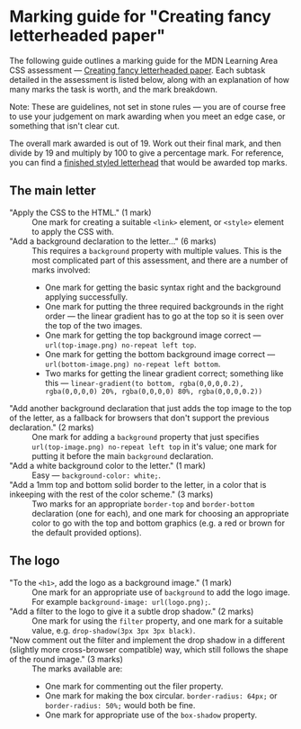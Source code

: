# Marking guide for "Creating fancy letterheaded paper"

The following guide outlines a marking guide for the MDN Learning Area CSS assessment — [Creating fancy letterheaded paper](https://developer.mozilla.org/en-US/Learn/CSS/Styling_boxes/Creating_fancy_letterheaded_paper). Each subtask detailed in the assessment is listed below, along with an explanation of how many marks the task is worth, and the mark breakdown.

Note: These are guidelines, not set in stone rules — you are of course free to use your judgement on mark awarding when you meet an edge case, or something that isn't clear cut.

The overall mark awarded is out of 19. Work out their final mark, and then divide by 19 and multiply by 100 to give a percentage mark. For reference, you can find a [finished styled letterhead](index.html) that would be awarded top marks.

## The main letter

<dl>
<dt>"Apply the CSS to the HTML." (1 mark)</dt>
<dd>One mark for creating a suitable <code>&ltlink&gt;</code> element, or <code>&lt;style&gt;</code> element to apply the CSS with.</dd>
<dt>"Add a background declaration to the letter..." (6 marks)</dt>
<dd>This requires a <code>background</code> property with multiple values. This is the most complicated part of this assessment, and there are a number of marks involved:
  <ul>
    <li>One mark for getting the basic syntax right and the background applying successfully.</li>
    <li>One mark for putting the three required backgrounds in the right order — the linear gradient has to go at the top so it is seen over the top of the two images.</li>
    <li>One mark for getting the top background image correct — <code>url(top-image.png) no-repeat left top</code>.</li>
    <li>One mark for getting the bottom background image correct — <code>url(bottom-image.png) no-repeat left bottom</code>.</li>
    <li>Two marks for getting the linear gradient correct; something like this —  <code>linear-gradient(to bottom, rgba(0,0,0,0.2), rgba(0,0,0,0) 20%, rgba(0,0,0,0) 80%, rgba(0,0,0,0.2))</code></li>
  </ul>
</dd>
<dt>"Add another background declaration that just adds the top image to the top of the letter, as a fallback for browsers that don't support the previous declaration." (2 marks)</dt>
<dd>One mark for adding a <code>background</code> property that just specifies <code>url(top-image.png) no-repeat left top</code> in it's value; one mark for putting it before the main <code>background</code> declaration.</dd>
<dt>"Add a white background color to the letter." (1 mark)</dt>
<dd>Easy — <code>background-color: white;</code>.</dd>
<dt>"Add a 1mm top and bottom solid border to the letter, in a color that is inkeeping with the rest of the color scheme." (3 marks)</dt>
<dd>Two marks for an appropriate <code>border-top</code> and <code>border-bottom</code> declaration (one for each), and one mark for choosing an appropriate color to go with the top and bottom graphics (e.g. a red or brown for the default provided options).</dd>
</dl>

## The logo

<dl>
<dt>"To the <code>&lt;h1&gt;</code>, add the logo as a background image." (1 mark)</dt>
<dd>One mark for an appropriate use of <code>background</code> to add the logo image. For example <code>background-image: url(logo.png);</code>.</dd>
<dt>"Add a filter to the logo to give it a subtle drop shadow." (2 marks)</dt>
<dd>One mark for using the <code>filter</code> property, and one mark for a suitable value, e.g. <code>drop-shadow(3px 3px 3px black)</code>.</dd>
<dt>"Now comment out the filter and implement the drop shadow in a different (slightly more cross-browser compatible) way, which still follows the shape of the round image." (3 marks)</dt>
<dd>The marks available are:
  <ul>
    <li>One mark for commenting out the filer property.</li>
    <li>One mark for making the box circular. <code>border-radius: 64px;</code> or <code>border-radius: 50%;</code> would both be fine.</li>
    <li>One mark for appropriate use of the <code>box-shadow</code> property.</li>
  </ul>
</dd>

</dl>
